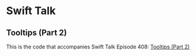 # Swift Talk
## Tooltips (Part 2)

This is the code that accompanies Swift Talk Episode 408: [Tooltips (Part 2)](https://talk.objc.io/episodes/S01E408-tooltips-part-2)
